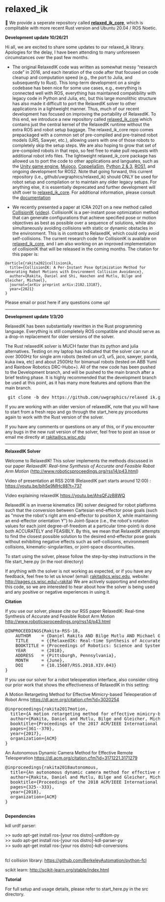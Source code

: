# relaxed_ik

:pushpin:	We provide a seperate repository called [**relaxed_ik_core**](https://github.com/uwgraphics/relaxed_ik_core), which is complitable with more recent Rust version and Ubuntu 20.04 / ROS Noetic.

<b> Development update 10/26/21 </b>

Hi all, we are excited to share some updates to our relaxed_ik library.  Apologies for the delay, I have been attending to many unforeseen circumstances over the past few months.

* The original RelaxedIK code was written as somewhat messy “research code” in 2016, and each iteration of the code after that focused on code cleanup and computation speed (e.g., the port to Julia, and subsequently to Rust).  This long-term development on a single codebase has been nice for some use cases, e.g., everything is connected well with ROS, everything has maintained compatibility with legacy code in Python and Julia, etc, but this large monolithic structure has also made it difficult to port the RelaxedIK solver to other applications in a lightweight manner.  Thus, much of our recent development has focused on improving the portability of RelaxedIK.  To this end, we introduce a new repository called [relaxed_ik_core](https://github.com/uwgraphics/relaxed_ik_core) which contains just the central kernel of the RelaxedIK runtime without the extra ROS and robot setup baggage.  The relaxed_ik_core repo comes prepackaged with a common set of pre-compiled and pre-trained robot models (UR5, Sawyer, etc.), allowing users with one of those robots to completely skip the setup steps.  We are also hoping to grow that set of pre-compiled robots in that repo, so feel free to make pull requests with additional robot info files.  The lightweight relaxed_ik_core package has allowed us to port the code to other applications and languates, such as the [Unity game engine](https://github.com/uwgraphics/relaxed_ik_unity), [Mujoco](https://github.com/uwgraphics/relaxed_ik_mujoco), [CoppeliaSim](https://github.com/uwgraphics/relaxed_ik_coppeliasim), [Python 2 & 3](https://github.com/uwgraphics/relaxed_ik_python), [ROS1](https://github.com/uwgraphics/relaxed_ik_ros1), and ongoing development for ROS2.  Note that going forward, this current repository (i.e., github/uwgraphics/relaxed_ik) should ONLY be used for robot setup and compilation or to maintain any older legacy setups.  For anything else, it is essentially deprecated and further development will shift over to [relaxed_ik_core](https://github.com/uwgraphics/relaxed_ik_core).  For additional information, please consult the [documentation](https://pages.graphics.cs.wisc.edu/relaxed_ik_core/)

* We recently presented a paper at ICRA 2021 on a new method called [CollisionIK](https://arxiv.org/abs/2102.13187) ([video](https://youtu.be/rdMl1gOPNoM)).  CollisionIK is a per-instant pose optimization method that can generate configurations that achieve specified pose or motion objectives as best as possible over a sequence of solutions, while also simultaneously avoiding collisions with static or dynamic obstacles in the environment.  This is in contrast to RelaxedIK, which could only avoid self-collisions.  The current research code for CollisionIK is available on [relaxed_ik_core](https://github.com/uwgraphics/relaxed_ik_core), and I am also working on an improved implementation of collisionIK that will be released in the coming months.  The citation for this paper is:
```
@article{rakita2021collisionik,
  title={CollisionIK: A Per-Instant Pose Optimization Method for Generating Robot Motions with Environment Collision Avoidance},
  author={Rakita, Daniel and Shi, Haochen and Mutlu, Bilge and Gleicher, Michael},
  journal={arXiv preprint arXiv:2102.13187},
  year={2021}
}
```

Please email or post here if any questions come up!       



-----------------------------------------

<b> Development update 1/3/20 </b>

RelaxedIK has been substantially rewritten in the Rust programming language.  Everything is still completely ROS compatible and should serve as a drop-in replacement for older versions of the solver.  

The Rust relaxedIK solver is MUCH faster than its python and julia alternatives.  Testing on my laptop has indicated that the solver can run at over 3000Hz for single arm robots (tested on ur3, ur5, jaco, sawyer, panda, kuka iiwa, etc) and about 2500Hz for bimanual robots (tested on ABB Yumi and Rainbow Robotics DRC-Hubo+). All of the new code has been pushed to the Development branch, and will be pushed to the main branch after a brief testing phase.  It is highly recommended that the development branch be used at this point, as it has many more features and options than the main branch.

<pre> git clone -b dev https://github.com/uwgraphics/relaxed_ik.git </pre>

If you are working with an older version of relaxedIK, note that you will have to start from a fresh repo and go through the start_here.py procedures again to work with the Rust version of the solver.  

If you have any comments or questions on any of this, or if you encounter any bugs in the new rust version of the solver, feel free to post an issue or email me directly at rakita@cs.wisc.edu


------------------------------------------

<b> RelaxedIK Solver </b>

Welcome to RelaxedIK! This solver implements the methods discussed in our paper <i> RelaxedIK: Real-time Synthesis of Accurate and Feasible Robot Arm Motion </i> (http://www.roboticsproceedings.org/rss14/p43.html)

Video of presentation at RSS 2018 (RelaxedIK part starts around 12:00) :
https://youtu.be/bih5e9MHc88?t=737

Video explaining relaxedIK
https://youtu.be/AhsQFJzB8WQ

RelaxedIK is an inverse kinematics (IK) solver designed for robot platforms such that the conversion
between Cartesian end-effector pose goals (such as "move the robot's right arm end-effector to position X, while maintaining an end-effector
orientation Y") to Joint-Space (i.e., the robot's rotation values for each joint degree-of-freedom at a particular time-point) is
done both ACCURATELY and FEASIBLY.  By this, we mean that RelaxedIK attempts to find the closest possible solution to the
desired end-effector pose goals without exhibiting negative effects such as self-collisions, environment collisions,
kinematic-singularities, or joint-space discontinuities.

To start using the solver, please follow the step-by-step instructions in the file start_here.py (in the root directory)

If anything with the solver is not working as expected, or if you have any feedback, feel free to let us know! (email: rakita@cs.wisc.edu, website: http://pages.cs.wisc.edu/~rakita)
We are actively supporting and extending this code, so we are interested to hear about how the solver is being used and any positive or negative experiences in using it.

<b> Citation </b>

If you use our solver, please cite our RSS paper RelaxedIK: Real-time Synthesis of Accurate and Feasible Robot Arm Motion
http://www.roboticsproceedings.org/rss14/p43.html

<pre>
@INPROCEEDINGS{Rakita-RSS-18, 
    AUTHOR    = {Daniel Rakita AND Bilge Mutlu AND Michael Gleicher}, 
    TITLE     = {{RelaxedIK: Real-time Synthesis of Accurate and Feasible Robot Arm Motion}}, 
    BOOKTITLE = {Proceedings of Robotics: Science and Systems}, 
    YEAR      = {2018}, 
    ADDRESS   = {Pittsburgh, Pennsylvania}, 
    MONTH     = {June}, 
    DOI       = {10.15607/RSS.2018.XIV.043} 
} 
</pre>

If you use our solver for a robot teleoperation interface, also consider citing our prior work that shows the effectiveness of RelaxedIK in this setting:


A Motion Retargeting Method for Effective Mimicry-based Teleoperation of Robot Arms
https://dl.acm.org/citation.cfm?id=3020254
<pre>
@inproceedings{rakita2017motion,
  title={A motion retargeting method for effective mimicry-based teleoperation of robot arms},
  author={Rakita, Daniel and Mutlu, Bilge and Gleicher, Michael},
  booktitle={Proceedings of the 2017 ACM/IEEE International Conference on Human-Robot Interaction},
  pages={361--370},
  year={2017},
  organization={ACM}
}
</pre>


An Autonomous Dynamic Camera Method for Effective Remote Teleoperation
https://dl.acm.org/citation.cfm?id=3171221.3171279
<pre>
@inproceedings{rakita2018autonomous,
  title={An autonomous dynamic camera method for effective remote teleoperation},
  author={Rakita, Daniel and Mutlu, Bilge and Gleicher, Michael},
  booktitle={Proceedings of the 2018 ACM/IEEE International Conference on Human-Robot Interaction},
  pages={325--333},
  year={2018},
  organization={ACM}
}

</pre>

<b> Dependencies </b>

kdl urdf parser:
<div> >> sudo apt-get install ros-[your ros distro]-urdfdom-py </div>
<div> >> sudo apt-get install ros-[your ros distro]-kdl-parser-py </div>
<div> >> sudo apt-get install ros-[your ros distro]-kdl-conversions </div> 

<br>

fcl collision library:
https://github.com/BerkeleyAutomation/python-fcl

<!--
boost: https://www.boost.org/doc/libs/1_67_0/more/getting_started/unix-variants.html
The boost c++ libraries are used to interface between c++ and python code in the solver.  The solver will look for boost library files in the directory /usr/local/lib/ (the default install directory); if the library files are not found, the solver will try to move on anyway using the default python implementation, though performance will be slower. (UPDATE: Boost implementations are not turned on in the current version, but these will be included in the next RelaxedIK update after some testing).
-->


scikit learn:
http://scikit-learn.org/stable/index.html


<b> Tutorial </b>

For full setup and usage details, please refer to start_here.py in the src directory.



